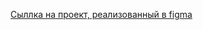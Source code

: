 [Сыллка на проект, реализованный в figma](https://www.figma.com/design/XPlr3Ifmxl80Dvf47K8SMK/Untitled?node-id=0-1&t=BRG0rqOXd64CzyCz-1)
